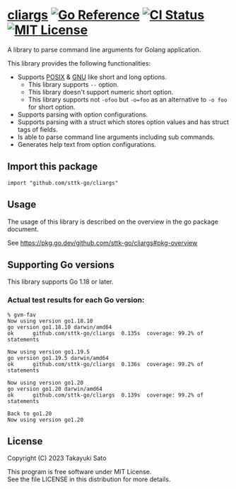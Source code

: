 # [cliargs][repo-url] [![Go Reference][pkg-dev-img]][pkg-dev-url] [![CI Status][ci-img]][ci-url] [![MIT License][mit-img]][mit-url]

A library to parse command line arguments for Golang application.

This library provides the following functionalities:

- Supports [POSIX][posix-args] & [GNU][gnu-args] like short and long options.
    - This library supports `--` option.
    - This library doesn't support numeric short option.
    - This library supports not `-ofoo` but `-o=foo` as an alternative to `-o foo` for short option.
- Supports parsing with option configurations.
- Supports parsing with a struct which stores option values and has struct tags of fields.
- Is able to parse command line arguments including sub commands.
- Generates help text from option configurations.


## Import this package

```
import "github.com/sttk-go/cliargs"
```


## Usage

The usage of this library is described on the overview in the go package document.

See https://pkg.go.dev/github.com/sttk-go/cliargs#pkg-overview


## Supporting Go versions

This library supports Go 1.18 or later.

### Actual test results for each Go version:

```
% gvm-fav
Now using version go1.18.10
go version go1.18.10 darwin/amd64
ok  	github.com/sttk-go/cliargs	0.135s	coverage: 99.2% of statements

Now using version go1.19.5
go version go1.19.5 darwin/amd64
ok  	github.com/sttk-go/cliargs	0.136s	coverage: 99.2% of statements

Now using version go1.20
go version go1.20 darwin/amd64
ok  	github.com/sttk-go/cliargs	0.139s	coverage: 99.2% of statements

Back to go1.20
Now using version go1.20
```

## License

Copyright (C) 2023 Takayuki Sato

This program is free software under MIT License.<br>
See the file LICENSE in this distribution for more details.


[repo-url]: https://github.com/sttk-go/cliargs
[pkg-dev-img]: https://pkg.go.dev/badge/github.com/sttk-go/cliargs.svg
[pkg-dev-url]: https://pkg.go.dev/github.com/sttk-go/cliargs
[ci-img]: https://github.com/sttk-go/cliargs/actions/workflows/go.yml/badge.svg?branch=main
[ci-url]: https://github.com/sttk-go/cliargs/actions
[mit-img]: https://img.shields.io/badge/license-MIT-green.svg
[mit-url]: https://opensource.org/licenses/MIT

[posix-args]: https://www.gnu.org/software/libc/manual/html_node/Argument-Syntax.html#Argument-Syntax
[gnu-args]: https://www.gnu.org/prep/standards/html_node/Command_002dLine-Interfaces.html
